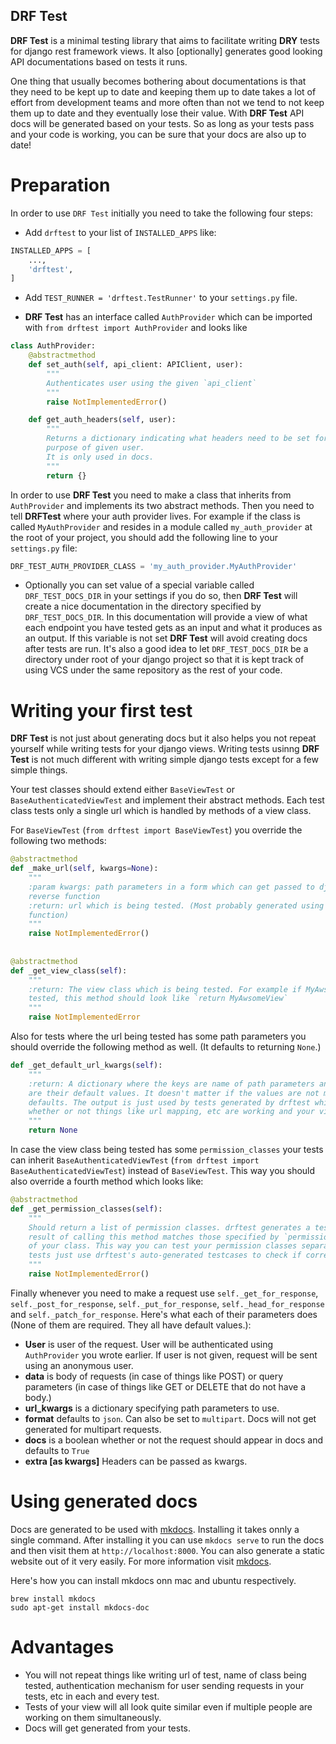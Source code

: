 DRF Test
----------

**DRF Test** is a minimal testing library that aims to facilitate writing **DRY** tests for 
django rest framework views. It also [optionally] generates good looking API documentations based
on tests it runs. 

One thing that usually becomes bothering about documentations is that
they need to be kept up to date and keeping them up to date takes a lot of effort from development
teams and more often than not we tend to not keep them up to date and they eventually lose their
value. With **DRF Test** API docs will be generated based on your tests. So as long as your
tests pass and your code is working, you can be sure that your docs are also up to date!

# Preparation
In order to use `DRF Test` initially you need to take the following four steps:

* Add `drftest` to your list of `INSTALLED_APPS` like:
```python
INSTALLED_APPS = [
    ...,
    'drftest',
]
```

* Add `TEST_RUNNER = 'drftest.TestRunner'` to your `settings.py` file.

*  **DRF Test** has an interface called `AuthProvider` which can be imported with
`from drftest import AuthProvider` and looks like
```python
class AuthProvider:
    @abstractmethod
    def set_auth(self, api_client: APIClient, user):
        """
        Authenticates user using the given `api_client`
        """
        raise NotImplementedError()

    def get_auth_headers(self, user):
        """
        Returns a dictionary indicating what headers need to be set for authentication
        purpose of given user.
        It is only used in docs.
        """
        return {}
```

In order to use **DRF Test** you need to make a class that inherits from `AuthProvider`
and implements its two abstract methods. Then you need to tell **DRFTest** where your 
auth provider lives. For example if the class is called `MyAuthProvider` and resides
in a module called `my_auth_provider` at the root of your project, you should add the following
line to your `settings.py` file:
```python
DRF_TEST_AUTH_PROVIDER_CLASS = 'my_auth_provider.MyAuthProvider'
```

* Optionally you can set value of a special variable called `DRF_TEST_DOCS_DIR` in your
settings if you do so, then **DRF Test** will create a nice documentation in the directory
specified by `DRF_TEST_DOCS_DIR`. In this documentation will provide a view of what each
endpoint you have tested gets as an input and what it produces as an output. If this 
variable is not set **DRF Test** will avoid creating docs after tests are run. It's also 
a good idea to let `DRF_TEST_DOCS_DIR` be a directory under root of your django project so 
that it is kept track of using VCS under the same repository as the rest of your code.

# Writing your first test
**DRF Test** is not just about generating docs but it also helps you not repeat yourself while
writing tests for your django views. Writing tests usinng **DRF Test** is not much different
with writing simple django tests except for a few simple things.

Your test classes should extend either `BaseViewTest` or `BaseAuthenticatedViewTest` and implement
their abstract methods. Each test class tests only a single url which is handled by methods
of a view class.

For `BaseViewTest` (`from drftest import BaseViewTest`) you override the following two methods:
```python
@abstractmethod
def _make_url(self, kwargs=None):
    """
    :param kwargs: path parameters in a form which can get passed to django's 
    reverse function 
    :return: url which is being tested. (Most probably generated using django's reverse 
    function)
    """
    raise NotImplementedError()
 
 
@abstractmethod
def _get_view_class(self):
    """
    :return: The view class which is being tested. For example if MyAwsomeView is being
    tested, this method should look like `return MyAwsomeView` 
    """
    raise NotImplementedError
```

Also for tests where the url being tested has some path parameters you should override the
following method as well. (It defaults to returning `None`.)
```python
def _get_default_url_kwargs(self):
    """
    :return: A dictionary where the keys are name of path parameters and the values
    are their default values. It doesn't matter if the values are not meaningful
    defaults. The output is just used by tests generated by drftest which check
    whether or not things like url mapping, etc are working and your view is working.
    """
    return None
```

In case the view class being tested has some `permission_classes` your tests can inherit
`BaseAuthenticatedViewTest` (`from drftest import BaseAuthenticatedViewTest`) instead of 
`BaseViewTest`. This way you should also override a fourth method which looks like:
```python
@abstractmethod
def _get_permission_classes(self):
    """
    Should return a list of permission classes. drftest generates a testcase to check if
    result of calling this method matches those specified by `permission_classes` attribute
    of your class. This way you can test your permission classes separately and in other
    tests just use drftest's auto-generated testcases to check if correct permissions are set.  
    """
    raise NotImplementedError()
```

Finally whenever you need to make a request use `self._get_for_response`, `self._post_for_response`,
`self._put_for_response`, `self._head_for_response` and `self._patch_for_response`. Here's what each 
of their parameters does (None of them are required. They all have default values.):
* **User** is user of the request. User will be authenticated using `AuthProvider` you wrote earlier.
If user is not given, request will be sent using an anonymous user.
* **data** is body of requests (in case of things like POST) or query parameters (in case of
things like GET or DELETE that do not have a body.)
* **url_kwargs** is a dictionary specifying path parameters to use.
* **format** defaults to `json`. Can also be set to `multipart`. Docs will not get generated
for multipart requests.
* **docs** is a boolean whether or not the request should appear in docs and defaults to `True` 
* **extra [as kwargs]** Headers can be passed as kwargs.

# Using generated docs
Docs are generated to be used with [mkdocs](https://www.mkdocs.org/). Installing it takes onnly
a single command. After installing it you can use `mkdocs serve` to run the docs and then
visit them at `http://localhost:8000`. You can 
also generate a static website out of it very easily. For more information visit [mkdocs](https://www.mkdocs.org/).

Here's how you can install mkdocs onn mac and ubuntu respectively.

```
brew install mkdocs
sudo apt-get install mkdocs-doc
``` 

# Advantages
* You will not repeat things like writing url of test, name of class being tested, 
authentication mechanism for user sending requests in your tests, etc in each and every test.
* Tests of your view will all look quite similar even if multiple people are working on them 
simultaneously.
* Docs will get generated from your tests.
